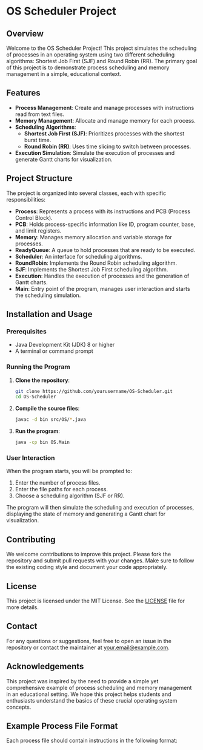 # OS Scheduler Project

## Overview

Welcome to the OS Scheduler Project! This project simulates the scheduling of processes in an operating system using two different scheduling algorithms: Shortest Job First (SJF) and Round Robin (RR). The primary goal of this project is to demonstrate process scheduling and memory management in a simple, educational context.

## Features

- **Process Management**: Create and manage processes with instructions read from text files.
- **Memory Management**: Allocate and manage memory for each process.
- **Scheduling Algorithms**:
  - **Shortest Job First (SJF)**: Prioritizes processes with the shortest burst time.
  - **Round Robin (RR)**: Uses time slicing to switch between processes.
- **Execution Simulation**: Simulate the execution of processes and generate Gantt charts for visualization.

## Project Structure

The project is organized into several classes, each with specific responsibilities:

- **Process**: Represents a process with its instructions and PCB (Process Control Block).
- **PCB**: Holds process-specific information like ID, program counter, base, and limit registers.
- **Memory**: Manages memory allocation and variable storage for processes.
- **ReadyQueue**: A queue to hold processes that are ready to be executed.
- **Scheduler**: An interface for scheduling algorithms.
- **RoundRobin**: Implements the Round Robin scheduling algorithm.
- **SJF**: Implements the Shortest Job First scheduling algorithm.
- **Execution**: Handles the execution of processes and the generation of Gantt charts.
- **Main**: Entry point of the program, manages user interaction and starts the scheduling simulation.

## Installation and Usage

### Prerequisites

- Java Development Kit (JDK) 8 or higher
- A terminal or command prompt

### Running the Program

1. **Clone the repository**:
    ```sh
    git clone https://github.com/yourusername/OS-Scheduler.git
    cd OS-Scheduler
    ```

2. **Compile the source files**:
    ```sh
    javac -d bin src/OS/*.java
    ```

3. **Run the program**:
    ```sh
    java -cp bin OS.Main
    ```

### User Interaction

When the program starts, you will be prompted to:
1. Enter the number of process files.
2. Enter the file paths for each process.
3. Choose a scheduling algorithm (SJF or RR).

The program will then simulate the scheduling and execution of processes, displaying the state of memory and generating a Gantt chart for visualization.

## Contributing

We welcome contributions to improve this project. Please fork the repository and submit pull requests with your changes. Make sure to follow the existing coding style and document your code appropriately.

## License

This project is licensed under the MIT License. See the [LICENSE](LICENSE) file for more details.

## Contact

For any questions or suggestions, feel free to open an issue in the repository or contact the maintainer at [your.email@example.com](mailto:your.email@example.com).

## Acknowledgements

This project was inspired by the need to provide a simple yet comprehensive example of process scheduling and memory management in an educational setting. We hope this project helps students and enthusiasts understand the basics of these crucial operating system concepts.

## Example Process File Format

Each process file should contain instructions in the following format:

